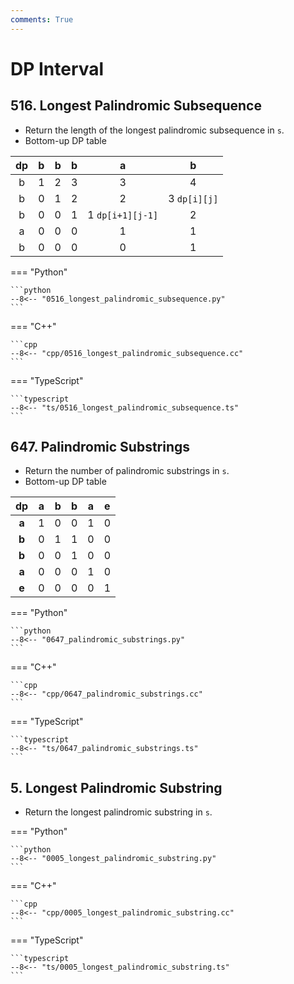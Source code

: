 ```yaml
---
comments: True
---
```


# DP Interval

## 516. Longest Palindromic Subsequence

-   Return the length of the longest palindromic subsequence in `s`.
-   Bottom-up DP table

| dp  |  b  |  b  |  b  |        a         |      b       |
| :-: | :-: | :-: | :-: | :--------------: | :----------: |
|  b  |  1  |  2  |  3  |        3         |      4       |
|  b  |  0  |  1  |  2  |        2         | 3 `dp[i][j]` |
|  b  |  0  |  0  |  1  | 1 `dp[i+1][j-1]` |      2       |
|  a  |  0  |  0  |  0  |        1         |      1       |
|  b  |  0  |  0  |  0  |        0         |      1       |

=== "Python"

    ```python
    --8<-- "0516_longest_palindromic_subsequence.py"
    ```

=== "C++"

    ```cpp
    --8<-- "cpp/0516_longest_palindromic_subsequence.cc"
    ```

=== "TypeScript"

    ```typescript
    --8<-- "ts/0516_longest_palindromic_subsequence.ts"
    ```

## 647. Palindromic Substrings

-   Return the number of palindromic substrings in `s`.
-   Bottom-up DP table

|  dp   |  a  |  b  |  b  |  a  |  e  |
| :---: | :-: | :-: | :-: | :-: | :-: |
| **a** |  1  |  0  |  0  |  1  |  0  |
| **b** |  0  |  1  |  1  |  0  |  0  |
| **b** |  0  |  0  |  1  |  0  |  0  |
| **a** |  0  |  0  |  0  |  1  |  0  |
| **e** |  0  |  0  |  0  |  0  |  1  |

=== "Python"

    ```python
    --8<-- "0647_palindromic_substrings.py"
    ```

=== "C++"

    ```cpp
    --8<-- "cpp/0647_palindromic_substrings.cc"
    ```

=== "TypeScript"

    ```typescript
    --8<-- "ts/0647_palindromic_substrings.ts"
    ```

## 5. Longest Palindromic Substring

-   Return the longest palindromic substring in `s`.

=== "Python"

    ```python
    --8<-- "0005_longest_palindromic_substring.py"
    ```

=== "C++"

    ```cpp
    --8<-- "cpp/0005_longest_palindromic_substring.cc"
    ```

=== "TypeScript"

    ```typescript
    --8<-- "ts/0005_longest_palindromic_substring.ts"
    ```
